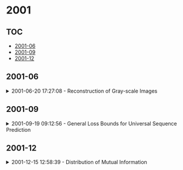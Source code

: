 # 2001

## TOC

- [2001-06](#2001-06)
- [2001-09](#2001-09)
- [2001-12](#2001-12)

## 2001-06

<details>

<summary>2001-06-20 17:27:08 - Reconstruction of Gray-scale Images</summary>

- *Pablo A. Ferrari, Marco D. Gubitoso, E. Jordao Neves*

- `0003098v2` - [abs](http://arxiv.org/abs/0003098v2) - [pdf](http://arxiv.org/pdf/math/0003098v2)

> Reconstruction of images corrupted by noise is an important problem in Image Analysis. In the standard Bayesian approach the unknown original image is assumed to be a realization of a Markov random field on a finite two dimensional finite region. This image is degraded by some noise, which acts independently in each site of and has the same distribution on all sites. The reconstructed image is the maximum a posteriori (MAP) estimator. When the number of colors is bigger than two the standard a priori measure is the Potts model, but with this choice reconstruction algorithms need exponential growing time in the number of pixels. We propose a different a priori measure that allows to compute the MAP estimator in polinomial time. The algorithm binary decomposes the intensity of each color and reconstructs each component, reducing the problem to the computation of the two-color MAP estimator. The latter is done in polinomial time solving a min-cut max-flow problem in a binary graph as proposed by Greig, Porteous and Seheult (1989).

</details>


## 2001-09

<details>

<summary>2001-09-19 09:12:56 - General Loss Bounds for Universal Sequence Prediction</summary>

- *Marcus Hutter*

- `0101019v2` - [abs](http://arxiv.org/abs/0101019v2) - [pdf](http://arxiv.org/pdf/cs/0101019v2)

> The Bayesian framework is ideally suited for induction problems. The probability of observing $x_t$ at time $t$, given past observations $x_1...x_{t-1}$ can be computed with Bayes' rule if the true distribution $\mu$ of the sequences $x_1x_2x_3...$ is known. The problem, however, is that in many cases one does not even have a reasonable estimate of the true distribution. In order to overcome this problem a universal distribution $\xi$ is defined as a weighted sum of distributions $\mu_i\inM$, where $M$ is any countable set of distributions including $\mu$. This is a generalization of Solomonoff induction, in which $M$ is the set of all enumerable semi-measures. Systems which predict $y_t$, given $x_1...x_{t-1}$ and which receive loss $l_{x_t y_t}$ if $x_t$ is the true next symbol of the sequence are considered. It is proven that using the universal $\xi$ as a prior is nearly as good as using the unknown true distribution $\mu$. Furthermore, games of chance, defined as a sequence of bets, observations, and rewards are studied. The time needed to reach the winning zone is bounded in terms of the relative entropy of $\mu$ and $\xi$. Extensions to arbitrary alphabets, partial and delayed prediction, and more active systems are discussed.

</details>


## 2001-12

<details>

<summary>2001-12-15 12:58:39 - Distribution of Mutual Information</summary>

- *Marcus Hutter*

- `0112019v1` - [abs](http://arxiv.org/abs/0112019v1) - [pdf](http://arxiv.org/pdf/cs/0112019v1)

> The mutual information of two random variables i and j with joint probabilities t_ij is commonly used in learning Bayesian nets as well as in many other fields. The chances t_ij are usually estimated by the empirical sampling frequency n_ij/n leading to a point estimate I(n_ij/n) for the mutual information. To answer questions like "is I(n_ij/n) consistent with zero?" or "what is the probability that the true mutual information is much larger than the point estimate?" one has to go beyond the point estimate. In the Bayesian framework one can answer these questions by utilizing a (second order) prior distribution p(t) comprising prior information about t. From the prior p(t) one can compute the posterior p(t|n), from which the distribution p(I|n) of the mutual information can be calculated. We derive reliable and quickly computable approximations for p(I|n). We concentrate on the mean, variance, skewness, and kurtosis, and non-informative priors. For the mean we also give an exact expression. Numerical issues and the range of validity are discussed.

</details>

